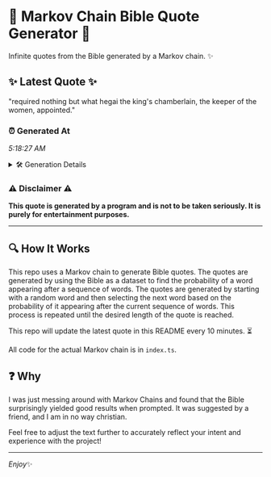 # 📖 Markov Chain Bible Quote Generator 📖

Infinite quotes from the Bible generated by a Markov chain. ✨

## ✨ Latest Quote ✨
"required nothing but what hegai the king's chamberlain, the keeper of the women, appointed."

### ⏰ Generated At
*5:18:27 AM*

<details>
    <summary>🛠️ Generation Details</summary>
    <p>
        <strong>🌱 Seed:</strong> required<br>
        <strong>🔄 Iterations:</strong> 13<br>
        <strong>📜 Context History:</strong><br>[ required ]: nothing<br>[ required, nothing ]: but<br>[ required, nothing, but ]: what<br>[ required, nothing, but, what ]: hegai<br>[ required, nothing, but, what, hegai ]: the<br>[ required, nothing, but, what, hegai, the ]: king's<br>[ nothing, but, what, hegai, the, king's ]: chamberlain,<br>[ but, what, hegai, the, king's, chamberlain, ]: the<br>[ what, hegai, the, king's, chamberlain,, the ]: keeper<br>[ hegai, the, king's, chamberlain,, the, keeper ]: of<br>[ the, king's, chamberlain,, the, keeper, of ]: the<br>[ king's, chamberlain,, the, keeper, of, the ]: women,<br>[ chamberlain,, the, keeper, of, the, women, ]: appointed.<br>
    </p>
</details>

### ⚠️ Disclaimer ⚠️
**This quote is generated by a program and is not to be taken seriously. It is purely for entertainment purposes.**

---

## 🔍 How It Works

This repo uses a Markov chain to generate Bible quotes. The quotes are generated by using the Bible as a dataset to find the probability of a word appearing after a sequence of words. The quotes are generated by starting with a random word and then selecting the next word based on the probability of it appearing after the current sequence of words. This process is repeated until the desired length of the quote is reached.

This repo will update the latest quote in this README every 10 minutes. ⏳

All code for the actual Markov chain is in `index.ts`.

## ❓ Why

I was just messing around with Markov Chains and found that the Bible surprisingly yielded good results when prompted. 
It was suggested by a friend, and I am in no way christian.

Feel free to adjust the text further to accurately reflect your intent and experience with the project!

---

*Enjoy*✨

